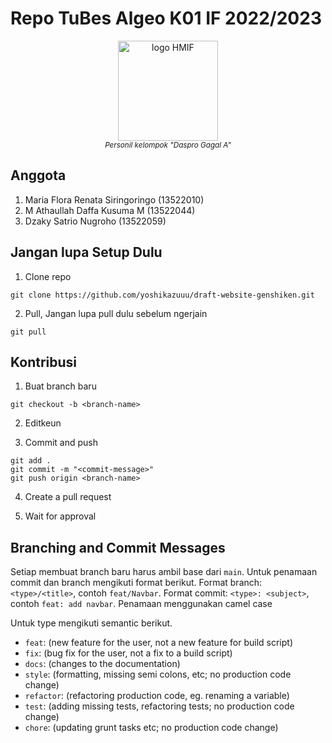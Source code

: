 # Repo TuBes Algeo K01 IF 2022/2023

<p align="center">
  <img height="160px" src="https://media.discordapp.net/attachments/1138429958486769706/1152174025112555610/IMG_20230915_162608.jpg?ex=65193bad&is=6517ea2d&hm=dd1b409d823bc8e47baf1c368dee9a4678076373d2abc48c61aaf702895af6da&=&width=935&height=701" alt="logo HMIF"/>
  <br>
  <a><i><sup>Personil kelompok "Daspro Gagal A"</sup></i></a>
</p>

## Anggota 
1. Maria Flora Renata Siringoringo (13522010)
2. M Athaullah Daffa Kusuma M (13522044)
3. Dzaky Satrio Nugroho (13522059)

## Jangan lupa Setup Dulu
1. Clone repo

```
git clone https://github.com/yoshikazuuu/draft-website-genshiken.git
```

2. Pull, Jangan lupa pull dulu sebelum ngerjain

```
git pull
```

## Kontribusi
1. Buat branch baru

```
git checkout -b <branch-name>
```

2. Editkeun

3. Commit and push

```
git add .
git commit -m "<commit-message>"
git push origin <branch-name>
```

4. Create a pull request

5. Wait for approval

## Branching and Commit Messages

Setiap membuat branch baru harus ambil base dari `main`. Untuk penamaan commit dan branch mengikuti format berikut.
Format branch: `<type>/<title>`, contoh `feat/Navbar`.
Format commit: `<type>: <subject>`, contoh `feat: add navbar`.
Penamaan menggunakan camel case

Untuk type mengikuti semantic berikut.

- `feat`: (new feature for the user, not a new feature for build script)
- `fix`: (bug fix for the user, not a fix to a build script)
- `docs`: (changes to the documentation)
- `style`: (formatting, missing semi colons, etc; no production code change)
- `refactor`: (refactoring production code, eg. renaming a variable)
- `test`: (adding missing tests, refactoring tests; no production code change)
- `chore`: (updating grunt tasks etc; no production code change)

